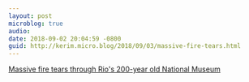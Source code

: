 ```yaml
---
layout: post
microblog: true
audio: 
date: 2018-09-02 20:04:59 -0800
guid: http://kerim.micro.blog/2018/09/03/massive-fire-tears.html
---
```

[Massive fire tears through Rio's 200-year old National Museum](https://www.reuters.com/article/us-brazil-fire-museum/massive-fire-tears-through-rios-200-year-old-national-museum-idUSKCN1LJ00L?feedType=RSS&feedName=topNews&utm_source=twitter&utm_medium=Social)
